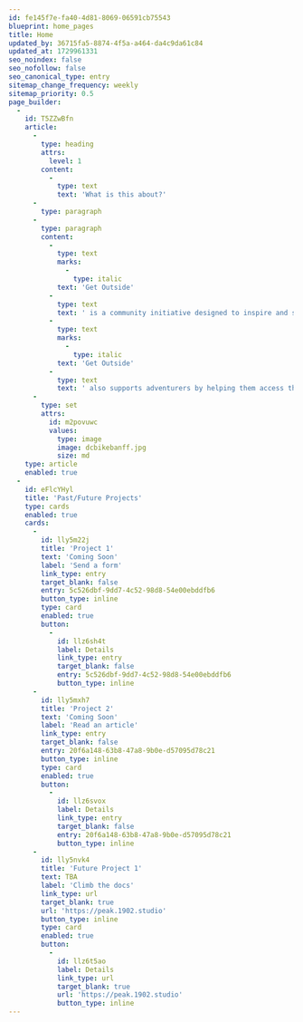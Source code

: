 ```yaml
---
id: fe145f7e-fa40-4d81-8069-06591cb75543
blueprint: home_pages
title: Home
updated_by: 36715fa5-8874-4f5a-a464-da4c9da61c84
updated_at: 1729961331
seo_noindex: false
seo_nofollow: false
seo_canonical_type: entry
sitemap_change_frequency: weekly
sitemap_priority: 0.5
page_builder:
  -
    id: T5ZZwBfn
    article:
      -
        type: heading
        attrs:
          level: 1
        content:
          -
            type: text
            text: 'What is this about?'
      -
        type: paragraph
      -
        type: paragraph
        content:
          -
            type: text
            marks:
              -
                type: italic
            text: 'Get Outside'
          -
            type: text
            text: ' is a community initiative designed to inspire and support individuals in human-powered outdoor adventures. Whether tackling unique, challenging multi-day journeys or gathering a group for local outings, it encourages all skill levels to embrace the outdoors and a lifestyle of activity, wellness, and nature. '
          -
            type: text
            marks:
              -
                type: italic
            text: 'Get Outside'
          -
            type: text
            text: ' also supports adventurers by helping them access the resources they need to make their adventures a success, while fostering a community that values the joy and empowerment of outdoor exploration.'
      -
        type: set
        attrs:
          id: m2povuwc
          values:
            type: image
            image: dcbikebanff.jpg
            size: md
    type: article
    enabled: true
  -
    id: eFlcYHyl
    title: 'Past/Future Projects'
    type: cards
    enabled: true
    cards:
      -
        id: lly5m22j
        title: 'Project 1'
        text: 'Coming Soon'
        label: 'Send a form'
        link_type: entry
        target_blank: false
        entry: 5c526dbf-9dd7-4c52-98d8-54e00ebddfb6
        button_type: inline
        type: card
        enabled: true
        button:
          -
            id: llz6sh4t
            label: Details
            link_type: entry
            target_blank: false
            entry: 5c526dbf-9dd7-4c52-98d8-54e00ebddfb6
            button_type: inline
      -
        id: lly5mxh7
        title: 'Project 2'
        text: 'Coming Soon'
        label: 'Read an article'
        link_type: entry
        target_blank: false
        entry: 20f6a148-63b8-47a8-9b0e-d57095d78c21
        button_type: inline
        type: card
        enabled: true
        button:
          -
            id: llz6svox
            label: Details
            link_type: entry
            target_blank: false
            entry: 20f6a148-63b8-47a8-9b0e-d57095d78c21
            button_type: inline
      -
        id: lly5nvk4
        title: 'Future Project 1'
        text: TBA
        label: 'Climb the docs'
        link_type: url
        target_blank: true
        url: 'https://peak.1902.studio'
        button_type: inline
        type: card
        enabled: true
        button:
          -
            id: llz6t5ao
            label: Details
            link_type: url
            target_blank: true
            url: 'https://peak.1902.studio'
            button_type: inline
---
```


